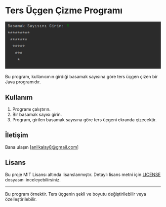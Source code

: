 # Ters Üçgen Çizme Programı

![img](uc.png)

Bu program, kullanıcının girdiği basamak sayısına göre ters üçgen çizen bir Java programıdır.

## Kullanım

1. Programı çalıştırın.
2. Bir basamak sayısı girin.
3. Program, girilen basamak sayısına göre ters üçgeni ekranda çizecektir.

## İletişim
Bana ulaşın [anilkalay8@gmail.com]

## Lisans

Bu proje MIT Lisansı altında lisanslanmıştır. Detaylı lisans metni için [LICENSE](LICENSE) dosyasını inceleyebilirsiniz.

---

Bu program örnektir. Ters üçgenin şekli ve boyutu değiştirilebilir veya özelleştirilebilir.

